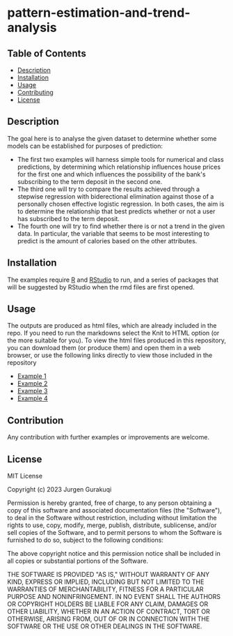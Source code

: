 # pattern-estimation-and-trend-analysis

## Table of Contents

- [Description](#Description)
- [Installation](#installation)
- [Usage](#usage)
- [Contributing](#contributing)
- [License](#license)

## Description

The goal here is to analyse the given dataset to determine whether some models can be established for purposes of prediction:
- The first two examples will harness simple tools for numerical and class predictions, by determining which relationship influences house prices for the first one and which influences the possibility of the bank's subscribing to the term deposit in the second one.
- The third one will try to compare the results achieved through a stepwise regression with biderectional elimination against those of a personally chosen effective logistic regression. In both cases, the aim is to determine the relationship that best predicts whether or not a user has subscribed to the term deposit.
- The fourth one will try to find whether there is or not a trend in the given data. In particular, the variable that seems to be most interesting to predict is the amount of calories based on the other attributes.


## Installation

The examples require [R](https://cran.rstudio.com/) and [RStudio](https://posit.co/download/rstudio-desktop/) to run, and a series of packages that will be suggested by RStudio when the rmd files are first opened.

## Usage

The outputs are produced as html files, which are already included in the repo. If you need to run the markdowns select the Knit to HTML option (or the more suitable for you).
To view the html files produced in this repository, you can download them (or produce them) and open them in a web browser, or use the following links directly to view those included in the repository
- [Example 1](https://htmlpreview.github.io/?https://github.com/jgurakuqi/trend-analysis/blob/main/ex1_houses_price_forecast.html)
- [Example 2](https://htmlpreview.github.io/?https://github.com/jgurakuqi/trend-analysis/blob/main/ex2_bank_subscription_forecast.html)
- [Example 3](https://htmlpreview.github.io/?https://github.com/jgurakuqi/trend-analysis/blob/main/ex3_stepwise_regression.html)
- [Example 4](https://htmlpreview.github.io/?https://github.com/jgurakuqi/trend-analysis/blob/main/ex4_find_trend.html)


## Contribution

Any contribution with further examples or improvements are welcome.

## License

MIT License

Copyright (c) 2023 Jurgen Gurakuqi

Permission is hereby granted, free of charge, to any person obtaining a copy of this software and associated documentation files (the "Software"), to deal in the Software without restriction, including without limitation the rights to use, copy, modify, merge, publish, distribute, sublicense, and/or sell copies of the Software, and to permit persons to whom the Software is furnished to do so, subject to the following conditions:

The above copyright notice and this permission notice shall be included in all copies or substantial portions of the Software.

THE SOFTWARE IS PROVIDED "AS IS," WITHOUT WARRANTY OF ANY KIND, EXPRESS OR IMPLIED, INCLUDING BUT NOT LIMITED TO THE WARRANTIES OF MERCHANTABILITY, FITNESS FOR A PARTICULAR PURPOSE AND NONINFRINGEMENT. IN NO EVENT SHALL THE AUTHORS OR COPYRIGHT HOLDERS BE LIABLE FOR ANY CLAIM, DAMAGES OR OTHER LIABILITY, WHETHER IN AN ACTION OF CONTRACT, TORT OR OTHERWISE, ARISING FROM, OUT OF OR IN CONNECTION WITH THE SOFTWARE OR THE USE OR OTHER DEALINGS IN THE SOFTWARE.
